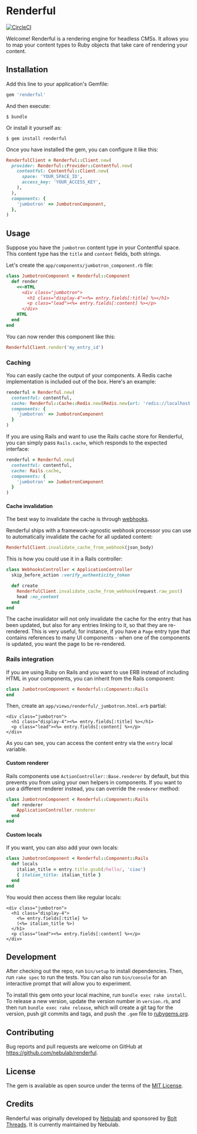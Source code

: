 # Renderful

[![CircleCI](https://circleci.com/gh/nebulab/renderful.svg?style=svg)](https://circleci.com/gh/nebulab/renderful)

Welcome! Renderful is a rendering engine for headless CMSs. It allows you to map your content types
to Ruby objects that take care of rendering your content.

## Installation

Add this line to your application's Gemfile:

```ruby
gem 'renderful'
```

And then execute:

```console
$ bundle
```

Or install it yourself as:

```console
$ gem install renderful
```

Once you have installed the gem, you can configure it like this:

```ruby
RenderfulClient = Renderful::Client.new(
  provider: Renderful::Provider::Contentful.new(
    contentful: Contentful::Client.new(
      space: 'YOUR_SPACE_ID',
      access_key: 'YOUR_ACCESS_KEY',
    ),
  ),
  components: {
    'jumbotron' => JumbotronComponent,
  },
)
``` 

## Usage

Suppose you have the `jumbotron` content type in your Contentful space. This content type has the
`title` and `content` fields, both strings.

Let's create the `app/components/jumbotron_component.rb` file:

```ruby
class JumbotronComponent < Renderful::Component
  def render
    <<~HTML
      <div class="jumbotron">
        <h1 class="display-4"><%= entry.fields[:title] %></h1>
        <p class="lead"><%= entry.fields[:content] %></p>
      </div>
    HTML
  end
end
```

You can now render this component like this:

```ruby
RenderfulClient.render('my_entry_id')
```

### Caching

You can easily cache the output of your components. A Redis cache implementation is included out of
the box. Here's an example:

```ruby
renderful = Renderful.new(
  contentful: contentful,
  cache: Renderful::Cache::Redis.new(Redis.new(url: 'redis://localhost:6379')),
  components: {
    'jumbotron' => JumbotronComponent
  }
)
``` 

If you are using Rails and want to use the Rails cache store for Renderful, you can simply pass
`Rails.cache`, which responds to the expected interface:

```ruby
renderful = Renderful.new(
  contentful: contentful,
  cache: Rails.cache,
  components: {
    'jumbotron' => JumbotronComponent
  }
)
``` 

#### Cache invalidation

The best way to invalidate the cache is through [webhooks](https://www.contentful.com/developers/docs/concepts/webhooks/).

Renderful ships with a framework-agnostic webhook processor you can use to automatically invalidate
the cache for all updated content:

```ruby
RenderfulClient.invalidate_cache_from_webhook(json_body)
```

This is how you could use it in a Rails controller:

```ruby
class WebhooksController < ApplicationController
  skip_before_action :verify_authenticity_token

  def create
    RenderfulClient.invalidate_cache_from_webhook(request.raw_post)
    head :no_content
  end
end
```

The cache invalidator will not only invalidate the cache for the entry that has been updated, but
also for any entries linking to it, so that they are re-rendered. This is very useful, for instance,
if you have a `Page` entry type that contains references to many UI components - when one of the
components is updated, you want the page to be re-rendered.

### Rails integration

If you are using Ruby on Rails and you want to use ERB instead of including HTML in your components,
you can inherit from the Rails component:

```ruby
class JumbotronComponent < Renderful::Component::Rails
end
```

Then, create an `app/views/renderful/_jumbotron.html.erb` partial:

```erb
<div class="jumbotron">
  <h1 class="display-4"><%= entry.fields[:title] %></h1>
  <p class="lead"><%= entry.fields[:content] %></p>
</div>
```

As you can see, you can access the content entry via the `entry` local variable.

#### Custom renderer

Rails components use `ActionController::Base.renderer` by default, but this prevents you from
using your own helpers in components. If you want to use a different renderer instead, you can
override the `renderer` method:

```ruby
class JumbotronComponent < Renderful::Component::Rails
  def renderer
    ApplicationController.renderer
  end
end
``` 

#### Custom locals

If you want, you can also add your own locals:

```ruby
class JumbotronComponent < Renderful::Component::Rails
  def locals
    italian_title = entry.title.gsub(/hello/, 'ciao')
    { italian_title: italian_title }
  end
end
```

You would then access them like regular locals:

```erb
<div class="jumbotron">
  <h1 class="display-4">
    <%= entry.fields[:title] %>
    (<%= italian_title %>)
  </h1>
  <p class="lead"><%= entry.fields[:content] %></p>
</div>
```

## Development

After checking out the repo, run `bin/setup` to install dependencies. Then, run `rake spec` to run 
the tests. You can also run `bin/console` for an interactive prompt that will allow you to 
experiment.

To install this gem onto your local machine, run `bundle exec rake install`. To release a new 
version, update the version number in `version.rb`, and then run `bundle exec rake release`, which 
will create a git tag for the version, push git commits and tags, and push the `.gem` file to 
[rubygems.org](https://rubygems.org).

## Contributing

Bug reports and pull requests are welcome on GitHub at https://github.com/nebulab/renderful.

## License

The gem is available as open source under the terms of the [MIT License](https://opensource.org/licenses/MIT).

## Credits

Renderful was originally developed by [Nebulab](https://nebulab.it) and sponsored by
[Bolt Threads](https://www.boltthreads.com). It is currently maintained by Nebulab.
